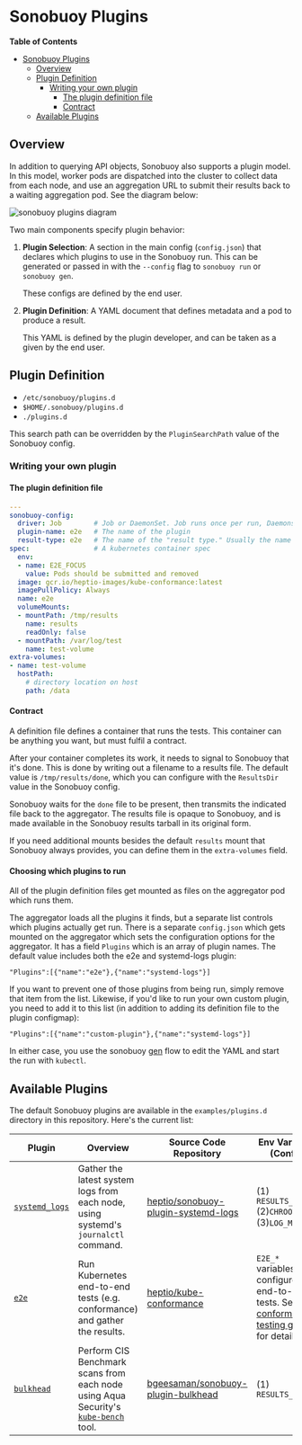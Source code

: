 # Sonobuoy Plugins
<!-- markdown-toc start - Don't edit this section. Run M-x markdown-toc-refresh-toc -->
**Table of Contents**

- [Sonobuoy Plugins](#sonobuoy-plugins)
    - [Overview](#overview)
    - [Plugin Definition](#plugin-definition)
        - [Writing your own plugin](#writing-your-own-plugin)
            - [The plugin definition file](#the-plugin-definition-file)
            - [Contract](#contract)
    - [Available Plugins](#available-plugins)

<!-- markdown-toc end -->

## Overview

In addition to querying API objects, Sonobuoy also supports a plugin model. In this model, worker pods are dispatched into the cluster to collect data from each node, and use an aggregation URL to submit their results back to a waiting aggregation pod. See the diagram below:

![sonobuoy plugins diagram][diagram]


[diagram]: img/sonobuoy-plugins.png

Two main components specify plugin behavior:

1. **Plugin Selection**: A section in the main config (`config.json`) that declares which plugins to use in the Sonobuoy run.
  This can be generated or passed in with the `--config` flag to `sonobuoy run` or `sonobuoy gen`.

    These configs are defined by the end user.

2. **Plugin Definition**: A YAML document that defines metadata and a pod to produce a result.

    This YAML is defined by the plugin developer, and can be taken as a given by the end user.

## Plugin Definition

- `/etc/sonobuoy/plugins.d`
- `$HOME/.sonobuoy/plugins.d`
- `./plugins.d`

This search path can be overridden by the `PluginSearchPath` value of the Sonobuoy config.

### Writing your own plugin

#### The plugin definition file

``` yaml
---
sonobuoy-config:
  driver: Job        # Job or DaemonSet. Job runs once per run, Daemonset runs on every node per run.
  plugin-name: e2e   # The name of the plugin
  result-type: e2e   # The name of the "result type." Usually the name of the plugin.
spec:                # A kubernetes container spec
  env:
  - name: E2E_FOCUS
    value: Pods should be submitted and removed
  image: gcr.io/heptio-images/kube-conformance:latest
  imagePullPolicy: Always
  name: e2e
  volumeMounts:
  - mountPath: /tmp/results
    name: results
    readOnly: false
  - mountPath: /var/log/test
    name: test-volume
extra-volumes:
- name: test-volume
  hostPath:
    # directory location on host
    path: /data
```

#### Contract

A definition file defines a container that runs the tests. This container
can be anything you want, but must fulfil a contract.

After your container completes its work, it needs to signal to Sonobuoy that
it's done. This is done by writing out a filename to a results file. The default
value is `/tmp/results/done`, which you can configure with the `ResultsDir` value 
in the Sonobuoy config.

Sonobuoy waits for the `done` file to be present, then transmits the indicated
file back to the aggregator. The results file is opaque to Sonobuoy, and is
made available in the Sonobuoy results tarball in its original form.

If you need additional mounts besides the default `results` mount that Sonobuoy
always provides, you can define them in the `extra-volumes` field.

#### Choosing which plugins to run

All of the plugin definition files get mounted as files on the aggregator pod which runs them.

The aggregator loads all the plugins it finds, but a separate list controls which plugins actually get run. There is a separate `config.json` which gets mounted on the aggregator which sets the configuration options for the aggregator. It has a field `Plugins` which is an array of plugin names. The default value includes both the e2e and systemd-logs plugin:

```
"Plugins":[{"name":"e2e"},{"name":"systemd-logs"}]
```

If you want to prevent one of those plugins from  being run, simply remove that item from the list. Likewise, if you'd like to run your own custom plugin, you need to add it to this list (in addition to adding its definition file to the plugin configmap):

```
"Plugins":[{"name":"custom-plugin"},{"name":"systemd-logs"}]
```

In either case, you use the sonobuoy [gen][gen] flow to edit the YAML and start the run with `kubectl`.

## Available Plugins

The default Sonobuoy plugins are available in the `examples/plugins.d` directory in this repository.
Here's the current list:

| Plugin                    | Overview                                                                                     | Source Code Repository                              | Env Variables (Config)                                                                                    |
| ---                       | ---                                                                                          | ---                                                 | ---                                                                                                       |
| [`systemd_logs`][systemd] | Gather the latest system logs from each node, using systemd's `journalctl` command.          | [heptio/sonobuoy-plugin-systemd-logs][systemd-repo] | (1) `RESULTS_DIR`<br>(2)`CHROOT_DIR`<br>(3)`LOG_MINUTES`                                                  |
| [`e2e`][e2e]              | Run Kubernetes end-to-end tests (e.g. conformance) and gather the results.                   | [heptio/kube-conformance][conformance]              | `E2E_*` variables configure the end-to-end tests. See the [conformance testing guide][guide] for details. |
| [`bulkhead`][bulkhead]    | Perform CIS Benchmark scans from each node using Aqua Security's [`kube-bench`][bench] tool. | [bgeesaman/sonobuoy-plugin-bulkhead][bulkhead]      | (1) `RESULTS_DIR`                                                                                         |



[gen]: gen.md
[systemd]: https://github.com/heptio/sonobuoy/examples/plugins.d/systemd_logs.yaml
[systemd-repo]: https://github.com/heptio/sonobuoy-plugin-systemd-logs
[e2e]: https://github.com/heptio/sonobuoy/examples/plugins.d/heptio-e2e.yaml
[conformance]: https://github.com/heptio/kube-conformance
[guide]: conformance-testing.md#integration-with-sonobuoy 
[bulkhead]: https://github.com/bgeesaman/sonobuoy-plugin-bulkhead/blob/master/examples/benchmark.yml
[bench]: https://github.com/bgeesaman/sonobuoy-plugin-bulkhead